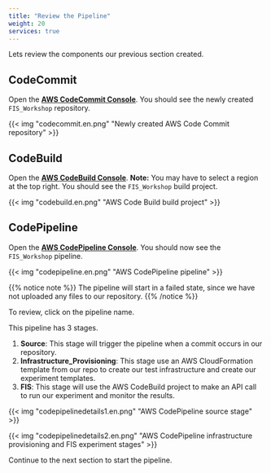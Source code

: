 ```yaml
---
title: "Review the Pipeline"
weight: 20
services: true
---
```


Lets review the components our previous section created. 

## CodeCommit

Open the [**AWS CodeCommit Console**](https://console.aws.amazon.com/codesuite/codecommit/home?#Home).
You should see the newly created ```FIS_Workshop``` repository.

{{< img "codecommit.en.png" "Newly created AWS Code Commit repository" >}}

## CodeBuild

Open the [**AWS CodeBuild Console**](https://console.aws.amazon.com/codesuite/codebuild/projects?#). **Note:** You may have to select a region at the top right. You should see the ```FIS_Workshop``` build project.

{{< img "codebuild.en.png" "AWS Code Build build project" >}}

## CodePipeline

Open the [**AWS CodePipeline Console**](https://console.aws.amazon.com/codesuite/codepipeline/home?#Home).
You should now see the ```FIS_Workshop``` pipeline.

{{< img "codepipeline.en.png" "AWS CodePipeline pipeline" >}}

{{% notice note %}} The pipeline will start in a failed state, since we have not uploaded any files to our repository. {{% /notice %}}

To review, click on the pipeline name. 

This pipeline has 3 stages. 

1) **Source**: This stage will trigger the pipeline when a commit occurs in our repository.
1) **Infrastructure_Provisioning**: This stage use an AWS CloudFormation template from our repo to create our test infrastructure and create our experiment templates.
1) **FIS**: This stage will use the AWS CodeBuild project to make an API call to run our experiment and monitor the results. 

{{< img "codepipelinedetails1.en.png" "AWS CodePipeline source stage" >}}

{{< img "codepipelinedetails2.en.png" "AWS CodePipeline infrastructure provisioning and FIS experiment stages" >}}

Continue to the next section to start the pipeline.
